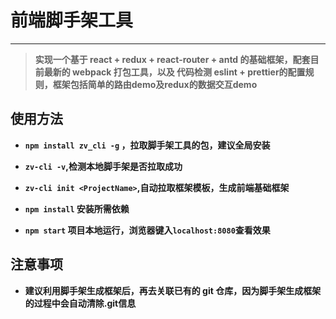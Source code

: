 # 前端脚手架工具 #  
----  
> **实现一个基于 react + redux + react-router + antd 的基础框架，配套目前最新的 webpack 打包工具，以及 代码检测 eslint + prettier的配置规则，框架包括简单的路由demo及redux的数据交互demo**  

## 使用方法 ##  
+	**`npm install zv_cli -g` ，拉取脚手架工具的包，建议全局安装**  
  
+	**`zv-cli -v`,检测本地脚手架是否拉取成功**  
  
+	**`zv-cli init <ProjectName>`,自动拉取框架模板，生成前端基础框架**  

+	**`npm install` 安装所需依赖**  

+	**`npm start` 项目本地运行，浏览器键入`localhost:8080`查看效果**  

## 注意事项 ##  
+	**建议利用脚手架生成框架后，再去关联已有的 git 仓库，因为脚手架生成框架的过程中会自动清除.git信息**